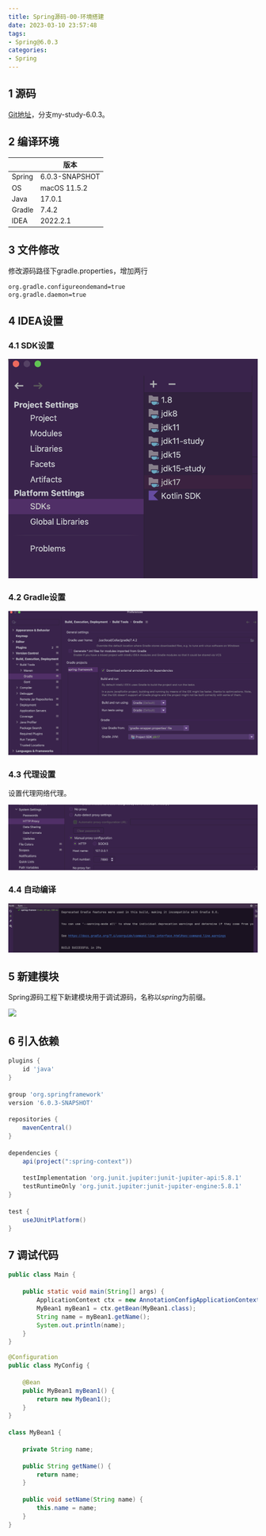```yaml
---
title: Spring源码-00-环境搭建
date: 2023-03-10 23:57:48
tags:
- Spring@6.0.3
categories:
- Spring
---
```


## 1 源码

[Git地址](https://github.com/Bannirui/spring-framework.git)，分支my-study-6.0.3。

## 2 编译环境

|        | 版本           |
| ------ | -------------- |
| Spring | 6.0.3-SNAPSHOT |
| OS     | macOS 11.5.2   |
| Java   | 17.0.1         |
| Gradle | 7.4.2          |
| IDEA   | 2022.2.1       |

## 3 文件修改

修改源码路径下gradle.properties，增加两行

```shell
org.gradle.configureondemand=true
org.gradle.daemon=true
```

## 4 IDEA设置

### 4.1 SDK设置

![](Spring源码-00-环境搭建/202211261703697.png)

### 4.2 Gradle设置

![](Spring源码-00-环境搭建/202211261703891.png)

### 4.3 代理设置

设置代理网络代理。

![](Spring源码-00-环境搭建/202211261704677.png)

### 4.4 自动编译

![](Spring源码-00-环境搭建/202211261705547.png)

## 5 新建模块

Spring源码工程下新建模块用于调试源码，名称以*spring*为前缀。

![](https://raw.githubusercontent.com/Bannirui/blogs/master/img/202212032248218.png)

## 6 引入依赖

```groovy
plugins {
    id 'java'
}

group 'org.springframework'
version '6.0.3-SNAPSHOT'

repositories {
    mavenCentral()
}

dependencies {
    api(project(":spring-context"))

    testImplementation 'org.junit.jupiter:junit-jupiter-api:5.8.1'
    testRuntimeOnly 'org.junit.jupiter:junit-jupiter-engine:5.8.1'
}

test {
    useJUnitPlatform()
}
```

## 7 调试代码

```java
public class Main {

	public static void main(String[] args) {
		ApplicationContext ctx = new AnnotationConfigApplicationContext(MyConfig.class);
		MyBean1 myBean1 = ctx.getBean(MyBean1.class);
		String name = myBean1.getName();
		System.out.println(name);
	}
}
```

```java
@Configuration
public class MyConfig {

	@Bean
	public MyBean1 myBean1() {
		return new MyBean1();
	}
}

class MyBean1 {

	private String name;

	public String getName() {
		return name;
	}

	public void setName(String name) {
		this.name = name;
	}
}
```

